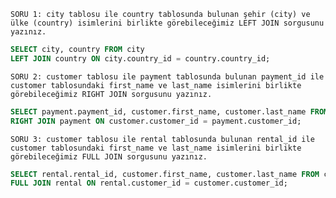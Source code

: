 `SORU 1: city tablosu ile country tablosunda bulunan şehir (city) ve ülke (country) isimlerini birlikte görebileceğimiz LEFT JOIN sorgusunu yazınız.`
```SQL
SELECT city, country FROM city
LEFT JOIN country ON city.country_id = country.country_id;
```

`SORU 2: customer tablosu ile payment tablosunda bulunan payment_id ile customer tablosundaki first_name ve last_name isimlerini birlikte görebileceğimiz RIGHT JOIN sorgusunu yazınız.`
```SQL
SELECT payment.payment_id, customer.first_name, customer.last_name FROM customer
RIGHT JOIN payment ON customer.customer_id = payment.customer_id;
```

`SORU 3: customer tablosu ile rental tablosunda bulunan rental_id ile customer tablosundaki first_name ve last_name isimlerini birlikte görebileceğimiz FULL JOIN sorgusunu yazınız.`
```SQL
SELECT rental.rental_id, customer.first_name, customer.last_name FROM customer
FULL JOIN rental ON rental.customer_id = customer.customer_id;
```
